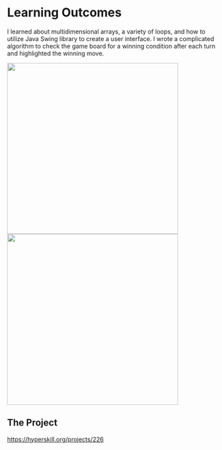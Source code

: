 # Learning Outcomes

I learned about multidimensional arrays, a variety of loops, and how to utilize Java Swing library to create a user interface. I wrote a 
complicated algorithm to check the game board for a winning condition after each turn and highlighted the winning move.

<img src="https://i.imgur.com/JTY4NJv.png" width=400px>
<img src="https://i.imgur.com/6y7rfwB.png" width=400px>

## The Project

https://hyperskill.org/projects/226
